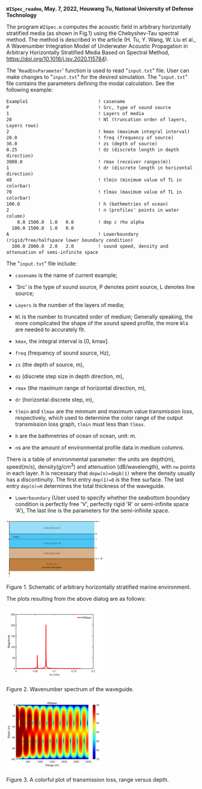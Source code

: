 **`WISpec_readme`, May. 7, 2022, Houwang Tu, National University of Defense Technology**

The program `WISpec.m` computes the acoustic field in arbitrary horizontally 
stratified media (as shown in Fig.1) using the Chebyshev-Tau spectral method.
The method is described in the article (H. Tu, Y. Wang, W. Liu et al., A 
Wavenumber Integration Model of Underwater Acoustic Propagation in Arbitrary 
Horizontally Stratified Media Based on Spectral Method, 
https://doi.org/10.1016/j.jsv.2020.115784).

The '`ReadEnvParameter`' function is used to read "`input.txt`" file. 
User can make changes to "`input.txt`" for the desired simulation. 
The "`input.txt`" file contains the parameters defining the modal
calculation. See the following example:

```
Example1                          ! casename
P                                 ! Src, type of sound source
1                                 ! Layers of media
20                                ! Nl (truncation order of layers, Layers rows)
2                                 ! kmax (maximum integral interval)
20.0                              ! freq (frequency of source)
36.0                              ! zs (depth of source)
0.25                              ! dz (discrete length in depth direction)
3000.0                            ! rmax (receiver ranges(m))
1                                 ! dr (discrete length in horizontal direction)
40                                ! tlmin (minimum value of TL in colorbar)
70                                ! tlmax (maximum value of TL in colorbar)
100.0                             ! h (bathmetries of ocean)
2                                 ! n (profiles' points in water column)
    0.0 1500.0  1.0   0.0         ! dep c rho alpha
  100.0 1500.0  1.0   0.0
A                                 ! Lowerboundary (rigid/free/halfspace lower boundary condition)
  100.0 2000.0  2.0   2.0         ! sound speed, density and attenuation of semi-infinite space

```

The "`input.txt`" file include:

*  `casename` is the name of current example;

*  `Src' is the type of sound source, P denotes point source, L denotes line source;

* `Layers` is the number of the layers of media; 

* `Nl` is the number to truncated order of medium; Generally speaking, the
  more complicated the shape of the sound speed profile, the more `Nl`s
  are needed to accurately fit.

* `kmax`, the integral interval is [0, kmax]. 

* `freq` (frequency of sound source, Hz), 

* `zs` (the depth of source, m), 

* `dz` (discrete step size in depth direction, m),

* `rmax` (the maximum range of horizontal direction, m), 

* `dr` (horizontal discrete step, m),

* `tlmin` and `tlmax` are the minmum and maximum value transmission loss,
  respectively, which used to determine the color range of the output
  transmission loss graph, `tlmin` must less than `tlmax`.

* `h` are the bathmetries of ocean of ocean, unit: m. 

* `n`s are the amount of environmental profile data in medium columns.

There is a table of environmental parameter: the units are depth(m), speed(m/s),
  density(g/cm$^3$) and attenuation (dB/wavelength), with `nw`
  points in each layer. It is necessary that `depw(n)=depb(1)` where the
  density usually has a discontinuity. The first entry `dep(1)=0` is the
  free surface. The last entry `dep(n)=H` determines the total thickness
  of the waveguide. 

 
*  `Lowerboundary` (User used to specify whether the seabottom
  boundary condition is perfectly free 'V', perfectly rigid 'R' or semi-infinite space 'A'), 
  The last line is the parameters for the semi-infinite space. 

  <img src="img/schematic.png" style="zoom:25%;" />
  
  Figure 1. Schematic of arbitrary horizontally stratified marine environment.
  
  The plots resulting from the above dialog are as
  follows:

<img src="img/Spectrum.png" style="zoom:25%;" />

Figure 2. Wavenumber spectrum of the waveguide.

<img src="img/Pcolor.png" style="zoom:25%;" />

Figure 3. A colorful plot of transmission loss, range versus depth.
